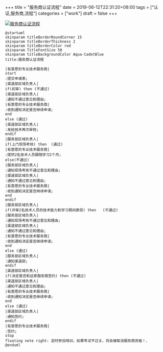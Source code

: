 +++
title = "服务商认证流程"
date = 2019-06-12T22:31:20+08:00
tags = ["认证,服务商,流程"]
categories = ["work"]
draft = false
+++

[![服务商认证流程](https://pic.superbed.cn/item/5d0118ba451253d178250889)](https://pic.superbed.cn/item/5d0118ba451253d178250889.jpg)

```
@startuml
skinparam titleBorderRoundCorner 15
skinparam titleBorderThickness 2
skinparam titleBorderColor red
skinparam TitleFontSize 50
skinparam titleBackgroundColor Aqua-CadetBlue
title:服务商认证流程

|有意愿的专业技术服务商|
start
:提交申请表;
|渠道部区域负责人|
if(初审) then (不通过)
|渠道部区域负责人|
:通知不通过意见和理由;
|有意愿的专业技术服务商|
:收到通知决定是否继续申请;
end
else (通过)
|渠道部区域负责人|
:发给技术再次审核;
endif
|服务部区域负责人|
if(上门现场考核) then  (通过)
|有意愿的专业技术服务商|
:提供2名技术人员跟随学习2个月;
else(不通过)
|服务部区域负责人|
:通知现场考核不通过意见和理由;
|渠道部区域负责人|
:通知不通过意见和理由;
|有意愿的专业技术服务商|
:收到通知决定是否继续申请;
end
endif
|服务部区域负责人|
if(评审2名技术人员的技术能力和学习期间表现) then   (不通过)
|服务部区域负责人|
:通知现场考核不通过意见和理由;
|渠道部区域负责人|
:通知不通过意见和理由;
|有意愿的专业技术服务商|
:收到通知决定是否继续申请;
end
else (通过)
|服务部区域负责人|
:通知渠道部;
endif
|渠道部区域负责人|
if(决定是否和这家服务商签约) then (不通过)
|渠道部区域负责人|
:通知不通过意见和理由;
|有意愿的专业技术服务商|
:收到通知决定是否继续申请;
end
else (通过)
|渠道部区域负责人|
:通知签约;
endif
|有意愿的专业技术服务商|
:签约;
stop
floating note right: 定时参加培训，如果考试不过关，将会被取消服务商资格！、
@enduml
```